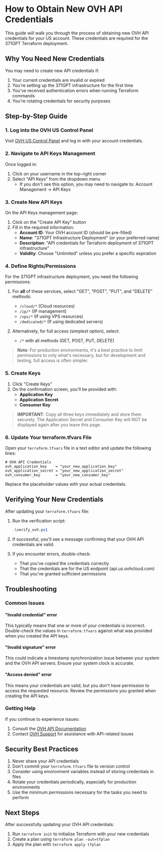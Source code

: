 # How to Obtain New OVH API Credentials

This guide will walk you through the process of obtaining new OVH API credentials for your US account. These credentials are required for the 371GPT Terraform deployment.

## Why You Need New Credentials

You may need to create new API credentials if:

1. Your current credentials are invalid or expired
2. You're setting up the 371GPT infrastructure for the first time
3. You've received authentication errors when running Terraform commands
4. You're rotating credentials for security purposes

## Step-by-Step Guide

### 1. Log into the OVH US Control Panel

Visit [OVH US Control Panel](https://www.ovhcloud.com/en/public-cloud/) and log in with your account credentials.

### 2. Navigate to API Keys Management

Once logged in:

1. Click on your username in the top-right corner
2. Select "API Keys" from the dropdown menu
   - If you don't see this option, you may need to navigate to: Account Management → API Keys

### 3. Create New API Keys

On the API Keys management page:

1. Click on the "Create API Key" button
2. Fill in the required information:
   - **Account ID**: Your OVH account ID (should be pre-filled)
   - **Name**: "371GPT Infrastructure Deployment" (or your preferred name)
   - **Description**: "API credentials for Terraform deployment of 371GPT infrastructure"
   - **Validity**: Choose "Unlimited" unless you prefer a specific expiration

### 4. Define Rights/Permissions

For the 371GPT infrastructure deployment, you need the following permissions:

1. For **all** of these services, select "GET", "POST", "PUT", and "DELETE" methods:
   - `/cloud/*` (Cloud resources)
   - `/ip/*` (IP management)
   - `/vps/*` (If using VPS resources)
   - `/dedicated/*` (If using dedicated servers)

2. Alternatively, for full access (simplest option), select:
   - `/*` with all methods (GET, POST, PUT, DELETE)

> **Note**: For production environments, it's a best practice to limit permissions to only what's necessary, but for development and testing, full access is often simpler.

### 5. Create Keys

1. Click "Create Keys"
2. On the confirmation screen, you'll be provided with:
   - **Application Key**
   - **Application Secret**
   - **Consumer Key**

> **IMPORTANT**: Copy all three keys immediately and store them securely. The Application Secret and Consumer Key will NOT be displayed again after you leave this page.

### 6. Update Your terraform.tfvars File

Open your `terraform.tfvars` file in a text editor and update the following lines:

```hcl
# OVH API Credentials
ovh_application_key    = "your_new_application_key"
ovh_application_secret = "your_new_application_secret"
ovh_consumer_key       = "your_new_consumer_key"
```

Replace the placeholder values with your actual credentials.

## Verifying Your New Credentials

After updating your `terraform.tfvars` file:

1. Run the verification script:
   ```powershell
   .\verify_ovh.ps1
   ```

2. If successful, you'll see a message confirming that your OVH API credentials are valid.

3. If you encounter errors, double-check:
   - That you've copied the credentials correctly
   - That the credentials are for the US endpoint (api.us.ovhcloud.com)
   - That you've granted sufficient permissions

## Troubleshooting

### Common Issues

#### "Invalid credential" error

This typically means that one or more of your credentials is incorrect. Double-check the values in `terraform.tfvars` against what was provided when you created the API keys.

#### "Invalid signature" error

This could indicate a timestamp synchronization issue between your system and the OVH API servers. Ensure your system clock is accurate.

#### "Access denied" error

This means your credentials are valid, but you don't have permission to access the requested resource. Review the permissions you granted when creating the API keys.

### Getting Help

If you continue to experience issues:

1. Consult the [OVH API Documentation](https://api.us.ovhcloud.com/console/)
2. Contact [OVH Support](https://www.ovhcloud.com/en/support/) for assistance with API-related issues

## Security Best Practices

1. Never share your API credentials
2. Don't commit your `terraform.tfvars` file to version control
3. Consider using environment variables instead of storing credentials in files
4. Rotate your credentials periodically, especially for production environments
5. Use the minimum permissions necessary for the tasks you need to perform

## Next Steps

After successfully updating your OVH API credentials:

1. Run `terraform init` to initialize Terraform with your new credentials
2. Create a plan using `terraform plan -out=tfplan`
3. Apply the plan with `terraform apply tfplan`